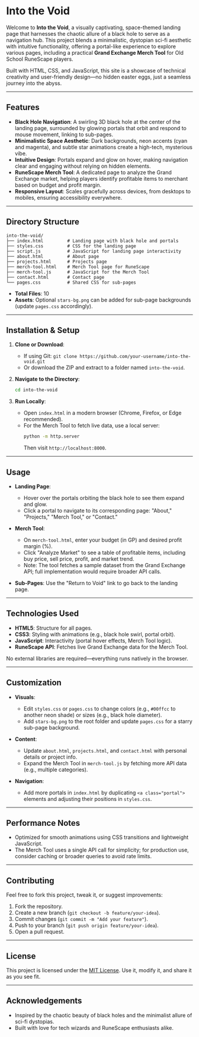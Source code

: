 # Into the Void

Welcome to **Into the Void**, a visually captivating, space-themed landing page that harnesses the chaotic allure of a black hole to serve as a navigation hub. This project blends a minimalistic, dystopian sci-fi aesthetic with intuitive functionality, offering a portal-like experience to explore various pages, including a practical **Grand Exchange Merch Tool** for Old School RuneScape players.

Built with HTML, CSS, and JavaScript, this site is a showcase of technical creativity and user-friendly design—no hidden easter eggs, just a seamless journey into the abyss.

---

## Features

- **Black Hole Navigation**: A swirling 3D black hole at the center of the landing page, surrounded by glowing portals that orbit and respond to mouse movement, linking to sub-pages.
- **Minimalistic Space Aesthetic**: Dark backgrounds, neon accents (cyan and magenta), and subtle star animations create a high-tech, mysterious vibe.
- **Intuitive Design**: Portals expand and glow on hover, making navigation clear and engaging without relying on hidden elements.
- **RuneScape Merch Tool**: A dedicated page to analyze the Grand Exchange market, helping players identify profitable items to merchant based on budget and profit margin.
- **Responsive Layout**: Scales gracefully across devices, from desktops to mobiles, ensuring accessibility everywhere.

---

## Directory Structure

```
into-the-void/
├── index.html         # Landing page with black hole and portals
├── styles.css         # CSS for the landing page
├── script.js          # JavaScript for landing page interactivity
├── about.html         # About page
├── projects.html      # Projects page
├── merch-tool.html    # Merch Tool page for RuneScape
├── merch-tool.js      # JavaScript for the Merch Tool
├── contact.html       # Contact page
└── pages.css          # Shared CSS for sub-pages
```

- **Total Files**: 10
- **Assets**: Optional `stars-bg.png` can be added for sub-page backgrounds (update `pages.css` accordingly).

---

## Installation & Setup

1. **Clone or Download**:
   - If using Git: `git clone https://github.com/your-username/into-the-void.git`
   - Or download the ZIP and extract to a folder named `into-the-void`.

2. **Navigate to the Directory**:
   ```bash
   cd into-the-void
   ```

3. **Run Locally**:
   - Open `index.html` in a modern browser (Chrome, Firefox, or Edge recommended).
   - For the Merch Tool to fetch live data, use a local server:
     ```bash
     python -m http.server
     ```
     Then visit `http://localhost:8000`.

---

## Usage

- **Landing Page**: 
  - Hover over the portals orbiting the black hole to see them expand and glow.
  - Click a portal to navigate to its corresponding page: "About," "Projects," "Merch Tool," or "Contact."

- **Merch Tool**:
  - On `merch-tool.html`, enter your budget (in GP) and desired profit margin (%).
  - Click "Analyze Market" to see a table of profitable items, including buy price, sell price, profit, and market trend.
  - Note: The tool fetches a sample dataset from the Grand Exchange API; full implementation would require broader API calls.

- **Sub-Pages**: Use the "Return to Void" link to go back to the landing page.

---

## Technologies Used

- **HTML5**: Structure for all pages.
- **CSS3**: Styling with animations (e.g., black hole swirl, portal orbit).
- **JavaScript**: Interactivity (portal hover effects, Merch Tool logic).
- **RuneScape API**: Fetches live Grand Exchange data for the Merch Tool.

No external libraries are required—everything runs natively in the browser.

---

## Customization

- **Visuals**: 
  - Edit `styles.css` or `pages.css` to change colors (e.g., `#00ffcc` to another neon shade) or sizes (e.g., black hole diameter).
  - Add `stars-bg.png` to the root folder and update `pages.css` for a starry sub-page background.

- **Content**: 
  - Update `about.html`, `projects.html`, and `contact.html` with personal details or project info.
  - Expand the Merch Tool in `merch-tool.js` by fetching more API data (e.g., multiple categories).

- **Navigation**: 
  - Add more portals in `index.html` by duplicating `<a class="portal">` elements and adjusting their positions in `styles.css`.

---

## Performance Notes

- Optimized for smooth animations using CSS transitions and lightweight JavaScript.
- The Merch Tool uses a single API call for simplicity; for production use, consider caching or broader queries to avoid rate limits.

---

## Contributing

Feel free to fork this project, tweak it, or suggest improvements:
1. Fork the repository.
2. Create a new branch (`git checkout -b feature/your-idea`).
3. Commit changes (`git commit -m "Add your feature"`).
4. Push to your branch (`git push origin feature/your-idea`).
5. Open a pull request.

---

## License

This project is licensed under the [MIT License](LICENSE). Use it, modify it, and share it as you see fit.

---

## Acknowledgements

- Inspired by the chaotic beauty of black holes and the minimalist allure of sci-fi dystopias.
- Built with love for tech wizards and RuneScape enthusiasts alike.
